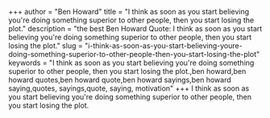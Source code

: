+++
author = "Ben Howard"
title = "I think as soon as you start believing you're doing something superior to other people, then you start losing the plot."
description = "the best Ben Howard Quote: I think as soon as you start believing you're doing something superior to other people, then you start losing the plot."
slug = "i-think-as-soon-as-you-start-believing-youre-doing-something-superior-to-other-people-then-you-start-losing-the-plot"
keywords = "I think as soon as you start believing you're doing something superior to other people, then you start losing the plot.,ben howard,ben howard quotes,ben howard quote,ben howard sayings,ben howard saying,quotes, sayings,quote, saying, motivation"
+++
I think as soon as you start believing you're doing something superior to other people, then you start losing the plot.
